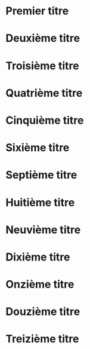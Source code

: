 # Premier titre

# Deuxième titre

# Troisième titre

# Quatrième titre

# Cinquième titre

# Sixième titre

# Septième titre

# Huitième titre

# Neuvième titre

# Dixième titre

# Onzième titre

# Douzième titre

# Treizième titre